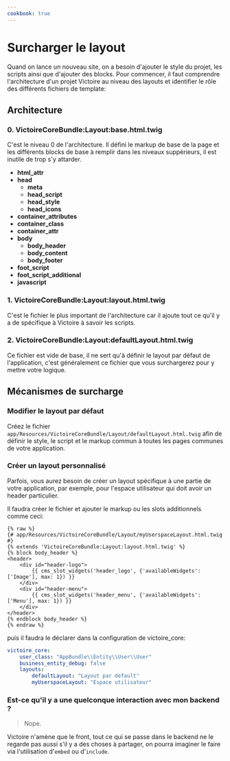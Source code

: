 ```yaml
---
cookbook: true
---
```


# Surcharger le layout

Quand on lance un nouveau site, on a besoin d'ajouter le style du projet, les scripts ainsi que d'ajouter des blocks.
Pour commencer, il faut comprendre l'architecture d'un projet Victoire au niveau des layouts et identifier le rôle des différents fichiers de template:

## Architecture

### 0. VictoireCoreBundle:Layout:base.html.twig

C'est le niveau 0 de l'architecture. Il défini le markup de base de la page et les différents blocks de base à remplir dans les niveaux suppérieurs, il est inutile de trop s'y attarder.

- **html_attr**
- **head**
  - **meta**
  - **head_script**
  - **head_style**
  - **head_icons**
- **container_attributes**
- **container_class**
- **container_attr**
- **body**
  - **body_header**
  - **body_content**
  - **body_footer**
- **foot_script**
- **foot_script_additional**
- **javascript**

### 1. VictoireCoreBundle:Layout:layout.html.twig

C'est le fichier le plus important de l'architecture car il ajoute tout ce qu'il y a de spécifique à Victoire à savoir les scripts.

### 2. VictoireCoreBundle:Layout:defaultLayout.html.twig

Ce fichier est vide de base, il ne sert qu'à définir le layout par défaut de l'application, c'est généralement ce fichier que vous surchargerez pour y mettre votre logique.

## Mécanismes de surcharge

### Modifier le layout par défaut

Créez le fichier `app/Resources/VictoireCoreBundle/Layout/defaultLayout.html.twig` afin de définir le style, le script et le markup commun à toutes les pages communes de votre application.

### Créer un layout personnalisé

Parfois, vous aurez besoin de créer un layout spécifique à une partie de votre application, par exemple, pour l'espace utilisateur qui doit avoir un header particulier.

Il faudra créer le fichier et ajouter le markup ou les slots additionnels comme ceci:

```twig
{% raw %}
{# app/Resources/VictoireCoreBundle/Layout/myUserspaceLayout.html.twig #}
{% extends 'VictoireCoreBundle:Layout:layout.html.twig' %}
{% block body_header %}
<header>
    <div id="header-logo">
        {{ cms_slot_widgets('header_logo', {'availableWidgets': ['Image'], max: 1}) }}
    </div>
    <div id="header-menu">
        {{ cms_slot_widgets('header_menu', {'availableWidgets': ['Menu'], max: 1}) }}
    </div>
</header>
{% endblock body_header %}
{% endraw %}
```

puis il faudra le déclarer dans la configuration de victoire_core:

```yml
victoire_core:
    user_class: "AppBundle\\Entity\\User\\User"
    business_entity_debug: false
    layouts:
        defaultLayout: "Layout par default"
        myUserspaceLayout: "Espace utilisateur"
```

### Est-ce qu'il y a une quelconque interaction avec mon backend ?

> Nope.

Victoire n'amène que le front, tout ce qui se passe dans le backend ne le regarde pas aussi s'il y a des choses à partager, on pourra imaginer le faire via l'utilisation d'`embed` ou d'`include`.
